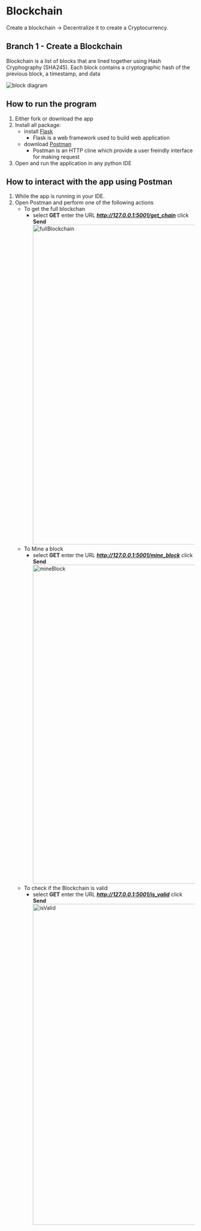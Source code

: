 # Blockchain
Create a blockchain ->  Decentralize it to create a Cryptocurrency. 


## Branch 1 - Create a Blockchain
Blockchain is a list of blocks that are lined together using Hash Cryphography (SHA245).
Each block contains a cryptographic hash of the previous block, a timestamp, and data

![block diagram](https://user-images.githubusercontent.com/25771787/161406970-5c1af906-e4f6-47a5-b8db-074769ef961f.png)


## How to run the program
1. Either fork or download the app
2. Install all package: 
   - install [Flask](https://flask.palletsprojects.com/en/2.0.x/#)
     - Flask is a web framework used to build web application
   - download [Postman](https://www.postman.com)
      - Postman is an HTTP cline which provide a user freindly interface for making request
3. Open and run the application in any python IDE 

## How to interact with the app using Postman
1. While the app is running in your IDE. 
2. Open Postman and perform one of the following actions
   - To get the full blockchan 
      - select **GET** enter the URL ***http://127.0.0.1:5001/get_chain*** click **Send**  <img width="854" alt="fullBlockchain" src="https://user-images.githubusercontent.com/25771787/161406879-6a5d2205-9403-428b-9e38-00d784a4b51f.png">
   - To Mine a block
      - select **GET** enter the URL ***http://127.0.0.1:5001/mine_block*** click **Send** <img width="852" alt="mineBlock" src="https://user-images.githubusercontent.com/25771787/161406912-db762cc6-9ff4-49c8-9369-e22d4eb46b9a.png">
   - To check if the Blockchain is valid
      - select **GET** enter the URL ***http://127.0.0.1:5001/is_valid*** click **Send**  <img width="857" alt="isValid" src="https://user-images.githubusercontent.com/25771787/161406916-c34ac0f3-8ed1-4844-b3a1-77ea19eb2881.png">





